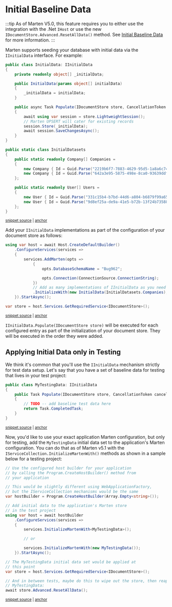 # Initial Baseline Data

:::tip
As of Marten V5.0, this feature requires you to either use the integration with the .Net `IHost` or use the new
`IDocumentStore.Advanced.ResetAllData()` method. See [Initial Baseline Data](/documents/initial-data) for more information.
:::

Marten supports seeding your database with initial data via the `IInitialData` interface. For example:

<!-- snippet: sample_initial-data -->
<a id='snippet-sample_initial-data'></a>
```cs
public class InitialData: IInitialData
{
    private readonly object[] _initialData;

    public InitialData(params object[] initialData)
    {
        _initialData = initialData;
    }

    public async Task Populate(IDocumentStore store, CancellationToken cancellation)
    {
        await using var session = store.LightweightSession();
        // Marten UPSERT will cater for existing records
        session.Store(_initialData);
        await session.SaveChangesAsync();
    }
}

public static class InitialDatasets
{
    public static readonly Company[] Companies =
    {
        new Company { Id = Guid.Parse("2219b6f7-7883-4629-95d5-1a8a6c74b244"), Name = "Netram Ltd." },
        new Company { Id = Guid.Parse("642a3e95-5875-498e-8ca0-93639ddfebcd"), Name = "Acme Inc." }
    };

    public static readonly User[] Users =
    {
        new User { Id = Guid.Parse("331c15b4-b7bd-44d6-a804-b6879f99a65f"),FirstName = "Danger" , LastName = "Mouse" },
        new User { Id = Guid.Parse("9d8ef25a-de9a-41e5-b72b-13f24b735883"), FirstName = "Speedy" , LastName = "Gonzales" }
    };
}
```
<sup><a href='https://github.com/JasperFx/marten/blob/master/src/CoreTests/Bugs/Bug_962_initial_data_populate_causing_null_ref_ex.cs#L55-L89' title='Snippet source file'>snippet source</a> | <a href='#snippet-sample_initial-data' title='Start of snippet'>anchor</a></sup>
<!-- endSnippet -->

Add your `IInitialData` implementations as part of the configuration of your document store as follows:

<!-- snippet: sample_configuring-initial-data -->
<a id='snippet-sample_configuring-initial-data'></a>
```cs
using var host = await Host.CreateDefaultBuilder()
    .ConfigureServices(services =>
    {
        services.AddMarten(opts =>
            {
                opts.DatabaseSchemaName = "Bug962";

                opts.Connection(ConnectionSource.ConnectionString);
            })
            // Add as many implementations of IInitialData as you need
            .InitializeWith(new InitialData(InitialDatasets.Companies), new InitialData(InitialDatasets.Users));
    }).StartAsync();

var store = host.Services.GetRequiredService<IDocumentStore>();
```
<sup><a href='https://github.com/JasperFx/marten/blob/master/src/CoreTests/Bugs/Bug_962_initial_data_populate_causing_null_ref_ex.cs#L20-L36' title='Snippet source file'>snippet source</a> | <a href='#snippet-sample_configuring-initial-data' title='Start of snippet'>anchor</a></sup>
<!-- endSnippet -->

`IInitialData.Populate(IDocumentStore store)` will be executed for each configured entry as part of the initialization of your document store. They will be executed in the order they were added.

## Applying Initial Data only in Testing

We think it's common that you'll use the `IInitialData` mechanism strictly for test data setup. Let's say that you have
a set of baseline data for testing that lives in your test project:

<!-- snippet: sample_MyTestingData -->
<a id='snippet-sample_MyTestingData'></a>
```cs
public class MyTestingData: IInitialData
{
    public Task Populate(IDocumentStore store, CancellationToken cancellation)
    {
        // TODO -- add baseline test data here
        return Task.CompletedTask;
    }
}
```
<sup><a href='https://github.com/JasperFx/marten/blob/master/src/CoreTests/Examples/InitialDataSamples.cs#L57-L68' title='Snippet source file'>snippet source</a> | <a href='#snippet-sample_MyTestingData' title='Start of snippet'>anchor</a></sup>
<!-- endSnippet -->

Now, you'd like to use your exact application Marten configuration, but only for testing, add the `MyTestingData` initial data
set to the application's Marten configuration. You can do that as of Marten v5.1 with the `IServiceCollection.InitializeMartenWith()`
methods as shown in a sample below for a testing project:

<!-- snippet: sample_using_InitializeMartenWith -->
<a id='snippet-sample_using_InitializeMartenWith'></a>
```cs
// Use the configured host builder for your application
// by calling the Program.CreateHostBuilder() method from
// your application

// This would be slightly different using WebApplicationFactory,
// but the IServiceCollection mechanisms would be the same
var hostBuilder = Program.CreateHostBuilder(Array.Empty<string>());

// Add initial data to the application's Marten store
// in the test project
using var host = await hostBuilder
    .ConfigureServices(services =>
    {
        services.InitializeMartenWith<MyTestingData>();

        // or

        services.InitializeMartenWith(new MyTestingData());
    }).StartAsync();

// The MyTestingData initial data set would be applied at
// this point
var store = host.Services.GetRequiredService<IDocumentStore>();

// And in between tests, maybe do this to wipe out the store, then reapply
// MyTestingData:
await store.Advanced.ResetAllData();
```
<sup><a href='https://github.com/JasperFx/marten/blob/master/src/CoreTests/Examples/InitialDataSamples.cs#L23-L53' title='Snippet source file'>snippet source</a> | <a href='#snippet-sample_using_InitializeMartenWith' title='Start of snippet'>anchor</a></sup>
<!-- endSnippet -->
